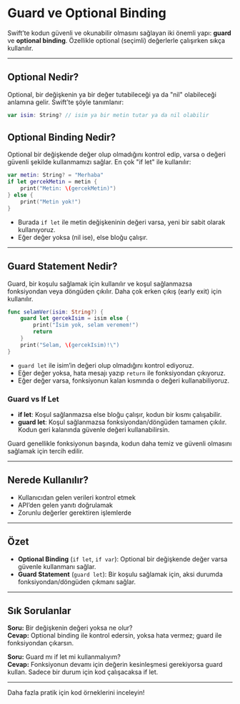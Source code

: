 # Guard ve Optional Binding

Swift’te kodun güvenli ve okunabilir olmasını sağlayan iki önemli yapı: **guard** ve **optional binding**. Özellikle optional (seçimli) değerlerle çalışırken sıkça kullanılır.

---

## Optional Nedir?

Optional, bir değişkenin ya bir değer tutabileceği ya da "nil" olabileceği anlamına gelir. Swift’te şöyle tanımlanır:

```swift
var isim: String? // isim ya bir metin tutar ya da nil olabilir
```

## Optional Binding Nedir?

Optional bir değişkende değer olup olmadığını kontrol edip, varsa o değeri güvenli şekilde kullanmamızı sağlar. En çok "if let" ile kullanılır:

```swift
var metin: String? = "Merhaba"
if let gercekMetin = metin {
    print("Metin: \(gercekMetin)")
} else {
    print("Metin yok!")
}
```

- Burada `if let` ile metin değişkeninin değeri varsa, yeni bir sabit olarak kullanıyoruz.
- Eğer değer yoksa (nil ise), else bloğu çalışır.

---

## Guard Statement Nedir?

Guard, bir koşulu sağlamak için kullanılır ve koşul sağlanmazsa fonksiyondan veya döngüden çıkılır. Daha çok erken çıkış (early exit) için kullanılır.

```swift
func selamVer(isim: String?) {
    guard let gercekIsim = isim else {
        print("İsim yok, selam veremem!")
        return
    }
    print("Selam, \(gercekIsim)!\")
}
```

- `guard let` ile isim’in değeri olup olmadığını kontrol ediyoruz.
- Eğer değer yoksa, hata mesajı yazıp `return` ile fonksiyondan çıkıyoruz.
- Eğer değer varsa, fonksiyonun kalan kısmında o değeri kullanabiliyoruz.

### Guard vs If Let

- **if let**: Koşul sağlanmazsa else bloğu çalışır, kodun bir kısmı çalışabilir.
- **guard let**: Koşul sağlanmazsa fonksiyondan/döngüden tamamen çıkılır. Kodun geri kalanında güvenle değeri kullanabilirsin.

Guard genellikle fonksiyonun başında, kodun daha temiz ve güvenli olmasını sağlamak için tercih edilir.

---

## Nerede Kullanılır?

- Kullanıcıdan gelen verileri kontrol etmek
- API’den gelen yanıtı doğrulamak
- Zorunlu değerler gerektiren işlemlerde

---

## Özet

- **Optional Binding** (`if let`, `if var`): Optional bir değişkende değer varsa güvenle kullanmanı sağlar.
- **Guard Statement** (`guard let`): Bir koşulu sağlamak için, aksi durumda fonksiyondan/döngüden çıkmanı sağlar.

---

## Sık Sorulanlar

**Soru:** Bir değişkenin değeri yoksa ne olur?  
**Cevap:** Optional binding ile kontrol edersin, yoksa hata vermez; guard ile fonksiyondan çıkarsın.

**Soru:** Guard mı if let mi kullanmalıyım?  
**Cevap:** Fonksiyonun devamı için değerin kesinleşmesi gerekiyorsa guard kullan. Sadece bir durum için kod çalışacaksa if let.

---

Daha fazla pratik için kod örneklerini inceleyin!
